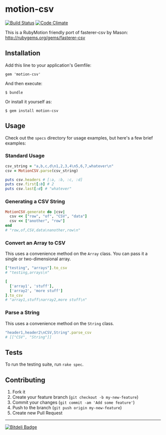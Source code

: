 # motion-csv

[![Build Status](https://travis-ci.org/markrickert/motion-csv.png)](https://travis-ci.org/[markrickert/motion-csv) [![Code Climate](https://codeclimate.com/github/markrickert/motion-csv.png)](https://codeclimate.com/github/markrickert/motion-csv) 

This is a RubyMotion friendly port of fasterer-csv by Mason: http://rubygems.org/gems/fasterer-csv

## Installation

Add this line to your application's Gemfile:

    gem 'motion-csv'

And then execute:

    $ bundle

Or install it yourself as:

    $ gem install motion-csv

## Usage

Check out the `specs` directory for usage examples, but here's a few brief examples:

### Standard Usage

```ruby
csv_string = "a,b,c,d\n1,2,3,4\n5,6,7,whatever\n"
csv = MotionCSV.parse(csv_string)

puts csv.headers # [:a, :b, :c, :d]
puts csv.first[:b] # 2
puts csv.last[:d] # "whatever"
```

### Generating a CSV String

```ruby
MotionCSV.generate do |csv|
  csv << ["row", "of", "CSV", "data"]
  csv << ["another", "row"]
end
# "row,of,CSV,data\nanother,row\n"
```

### Convert an Array to CSV
This uses a convenience method on the `Array` class. You can pass it a single or two-dimensional array.

```ruby
["testing", "arrays"].to_csv
# "testing,arrays\n"
```

```ruby
[
  ['array1', 'stuff'],
  ['array2', 'more stuff']
].to_csv
# "array1,stuff\narray2,more stuff\n"
```

### Parse a String
This uses a convenience method on the `String` class.

```ruby
"header1,header2\nCSV,String".parse_csv
# [["CSV", "String"]]
```

## Tests

To run the testing suite, run `rake spec`.

## Contributing

1. Fork it
2. Create your feature branch (`git checkout -b my-new-feature`)
3. Commit your changes (`git commit -am 'Add some feature'`)
4. Push to the branch (`git push origin my-new-feature`)
5. Create new Pull Request

---
[![Bitdeli Badge](https://d2weczhvl823v0.cloudfront.net/markrickert/motion-csv/trend.png)](https://bitdeli.com/free "Bitdeli Badge")
